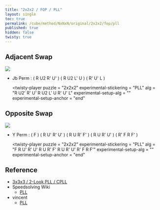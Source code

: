```yaml
---
title: "2x2x2 / FOP / PLL"
layout: single
toc: true
permalink: /cube/method/NxNxN/original/2x2x2/fop/pll
published: true
hidden: false
twisty: true
---
```


<head>
  <base target="_blank">
  <link
    rel   = "stylesheet"
    type  = "text/css"
    href  = "/assets/css/twisty/NxNxN/2x2x2.css"
  >
  <script
    src   = "https://cdn.cubing.net/js/cubing/twisty"
    type  = "module"
    defer
  ></script>
</head>



## Adjacent Swap

<img src="https://www.speedsolving.com/wiki/images/c/c0/2X2X2Algos-T.jpg">

- Jb Perm : ( R U2 R' U' ) ( R U2 L' U ) ( R' U' L )

    <twisty-player
      puzzle                    = "2x2x2"
      experimental-stickering   = "PLL"
      alg                       = "R U2' R' U' R U2 L' U R' U' L"
      experimental-setup-alg    = ""
      experimental-setup-anchor = "end"
    ></twisty-player>



## Opposite Swap

<img src="https://www.speedsolving.com/wiki/images/d/df/2X2X2Algos-Y.jpg">

- Y Perm : ( F ) ( R U' R' U' ) ( R U R' F' ) ( R U R' U' ) ( R' F R F' )

    <twisty-player
      puzzle                    = "2x2x2"
      experimental-stickering   = "PLL"
      alg                       = "F R U' R' U' R U R' F' R U R' U' R' F R F'"
      experimental-setup-alg    = ""
      experimental-setup-anchor = "end"
    ></twisty-player>



## Reference

- [3x3x3 / 2-Look PLL / CPLL](/cube/method/NxNxN/original/3x3x3/2_look_pll/cpll)
- Speedsolving Wiki
  - [PLL](https://www.speedsolving.com/wiki/index.php/PLL_(2x2x2))
- vincent
  - [PLL](https://m.blog.naver.com/vincentcube/60134585117)
